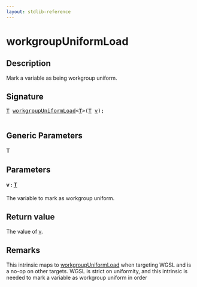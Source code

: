 ```yaml
---
layout: stdlib-reference
---
```


# workgroupUniformLoad

## Description

Mark a variable as being workgroup uniform.



## Signature 

<pre>
<a href="workgroupuniformload-9g.html#typeparam-T" class="code_type">T</a> <a href="workgroupuniformload-9g.html">workgroupUniformLoad</a>&lt;<a href="workgroupuniformload-9g.html#typeparam-T" class="code_type">T</a>&gt;(<a href="workgroupuniformload-9g.html#typeparam-T" class="code_type">T</a> <a href="workgroupuniformload-9g.html#decl-v" class="code_param">v</a>);

</pre>

## Generic Parameters

####  <a id="typeparam-T"></a>T

## Parameters

####  <a id="decl-v"></a>v  : [T](workgroupuniformload-9g#typeparam-T)
The variable to mark as workgroup uniform.


## Return value
The value of <span class='code'><a href="workgroupuniformload-9g.html#decl-v" class="code_param">v</a></span>.

## Remarks
This intrinsic maps to <span class='code'><a href="workgroupuniformload-9g.html">workgroupUniformLoad</a></span> when targeting WGSL and is a no-op on other targets.
WGSL is strict on uniformity, and this intrinsic is needed to mark a variable as workgroup uniform in order


